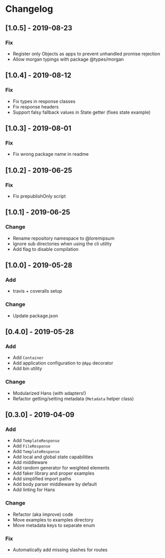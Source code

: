 # Changelog

## [1.0.5] - 2019-08-23
### Fix
- Register only Objects as apps to prevent unhandled promise rejection
- Allow morgan typings with package @types/morgan

## [1.0.4] - 2019-08-12
### Fix
- Fix types in response classes
- Fix response headers
- Support falsy fallback values in State getter (fixes state example)

## [1.0.3] - 2019-08-01
### Fix
- Fix wrong package name in readme

## [1.0.2] - 2019-06-25
### Fix
- Fix prepublishOnly script

## [1.0.1] - 2019-06-25
### Change
- Rename repository namespace to @loremipsum
- Ignore sub directories when using the cli utility
- Add flag to disable compilation

## [1.0.0] - 2019-05-28
### Add
- travis + coveralls setup

### Change
- Update package.json

## [0.4.0] - 2019-05-28
### Add
- Add `Container`
- Add application configuration to `@App` decorator
- Add bin utility

### Change
- Modularized Hans (with adapters!)
- Refactor getting/setting metadata (`Metadata` helper class)

## [0.3.0] - 2019-04-09
### Add
- Add `TemplateResponse`
- Add `FileResponse`
- Add `TemplateResponse`
- Add local and global state capabilities
- Add middleware
- Add random generator for weighted elements
- Add faker library and proper examples
- Add simplified import paths
- Add body parser middleware by default
- Add linting for Hans

### Change
- Refactor (aka improve) code
- Move examples to examples directory
- Move metadata keys to separate enum

### Fix
- Automatically add missing slashes for routes

